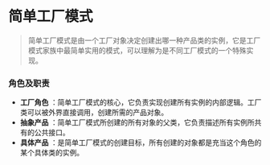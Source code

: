 # 简单工厂模式
> 简单工厂模式是由一个工厂对象决定创建出哪一种产品类的实例，它是工厂模式家族中最简单实用的模式，可以理解为是不同工厂模式的一个特殊实现。 
### 角色及职责
- **工厂角色** ：简单工厂模式的核心，它负责实现创建所有实例的内部逻辑。工厂类可以被外界直接调用，创建所需的产品对象。
- **抽象产品** ：简单工厂模式所创建的所有对象的父类，它负责描述所有实例所共有的公共接口。
- **具体产品** ：是简单工厂模式的创建目标，所有创建的对象都是充当这个角色的某个具体类的实例。
